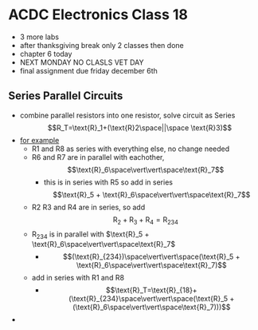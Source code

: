 # ACDC Electronics Class 18
- 3 more labs
- after thanksgiving break only 2 classes then done
- chapter 6 today
- NEXT MONDAY NO CLASLS VET DAY
- final assignment due friday december 6th
## Series Parallel Circuits
- combine parallel resistors into one resistor, solve circuit as Series $$R_T=\text{R}_1+(\text{R}2\space||\space \text{R}3)$$
- [for example](https://www.electronics-tutorials.ws/wp-content/uploads/2024/09/combination-series-parallel-circuits.jpg?fit=400%2C282)
  - R1 and R8 as series with everything else, no change needed
  - R6 and R7 are in parallel with eachother, $$\text{R}_6\space\vert\vert\space\text{R}_7$$
    - this is in series with R5 so add in series $$\text{R}_5 + \text{R}_6\space\vert\vert\space\text{R}_7$$
  - R2 R3 and R4 are in series, so add $$\text{R}_2+\text{R}_3+\text{R}_4 = \text{R}_{234}$$
  - $\text{R}_{234}$ is in parallel with $\text{R}_5 + \text{R}_6\space\vert\vert\space\text{R}_7$
    - $$(\text{R}_{234})\space\vert\vert\space(\text{R}_5 + \text{R}_6\space\vert\vert\space\text{R}_7)$$
  - add in series with R1 and R8
    - $$\text{R}_T=\text{R}_{18}+(\text{R}_{234}\space\vert\vert\space(\text{R}_5 + (\text{R}_6\space\vert\vert\space\text{R}_7)))$$
- 
